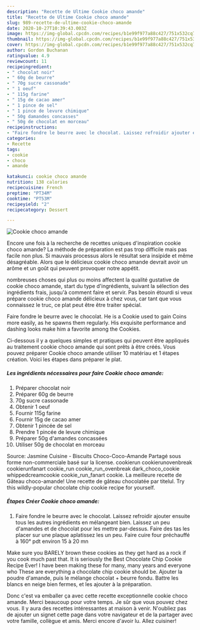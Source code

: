 ```yaml
---
description: "Recette de Ultime Cookie choco amande"
title: "Recette de Ultime Cookie choco amande"
slug: 989-recette-de-ultime-cookie-choco-amande
date: 2020-10-27T10:39:43.003Z
image: https://img-global.cpcdn.com/recipes/b1e99f977a88c427/751x532cq70/cookie-choco-amande-photo-principale-de-la-recette.jpg
thumbnail: https://img-global.cpcdn.com/recipes/b1e99f977a88c427/751x532cq70/cookie-choco-amande-photo-principale-de-la-recette.jpg
cover: https://img-global.cpcdn.com/recipes/b1e99f977a88c427/751x532cq70/cookie-choco-amande-photo-principale-de-la-recette.jpg
author: Gordon Buchanan
ratingvalue: 4.9
reviewcount: 11
recipeingredient:
- " chocolat noir"
- " 60g de beurre"
- " 70g sucre cassonade"
- " 1 oeuf"
- " 115g farine"
- " 15g de cacao amer"
- " 1 pince de sel"
- " 1 pince de levure chimique"
- " 50g damandes concasses"
- " 50g de chocolat en morceau"
recipeinstructions:
- "Faire fondre le beurre avec le chocolat. Laissez refroidir ajouter ensuite tous les autres ingrédients en mélangeant bien. Laissez un peu d&#39;amandes et de chocolat pour les mettre par-dessus. Faire des tas les placer sur une plaque aplatissez les un peu. Faire cuire four préchauffé à 160° pdt environ 15 à 20 mn"
categories:
- Recette
tags:
- cookie
- choco
- amande

katakunci: cookie choco amande 
nutrition: 138 calories
recipecuisine: French
preptime: "PT34M"
cooktime: "PT53M"
recipeyield: "2"
recipecategory: Dessert

---
```



![Cookie choco amande](https://img-global.cpcdn.com/recipes/b1e99f977a88c427/751x532cq70/cookie-choco-amande-photo-principale-de-la-recette.jpg)

Encore une fois à la recherche de recettes uniques d'inspiration cookie choco amande? La méthode de préparation est pas trop difficile mais pas facile non plus. Si mauvais processus alors le résultat sera insipide et même désagréable. Alors que le délicieux cookie choco amande devrait avoir un arôme et un goût qui peuvent provoquer notre appétit.

nombreuses choses qui plus ou moins affectent la qualité gustative de cookie choco amande, start du type d'ingrédients, suivant la sélection des ingrédients frais, jusqu'à comment faire et servir. Pas besoin étourdi si veux prépare cookie choco amande délicieux à chez vous, car tant que vous connaissez le truc, ce plat peut être être traiter spécial.

Faire fondre le beurre avec le chocolat. He is a Cookie used to gain Coins more easily, as he spawns them regularly. His exquisite performance and dashing looks make him a favorite among the Cookies.


Ci-dessous il y a quelques simples et pratiques qui peuvent être appliqués au traitement cookie choco amande qui sont prêts à être créés. Vous pouvez préparer Cookie choco amande utiliser 10 matériau et 1 étapes création. Voici les étapes dans préparer le plat.

<!--inarticleads1-->

##### Les ingrédients nécessaires pour faire Cookie choco amande:

1. Préparer  chocolat noir
1. Préparer  60g de beurre
1.   70g sucre cassonade
1. Obtenir  1 oeuf
1. Fournir  115g farine
1. Fournir  15g de cacao amer
1. Obtenir  1 pincée de sel
1. Prendre  1 pincée de levure chimique
1. Préparer  50g d&#39;amandes concassées
1. Utiliser  50g de chocolat en morceau


Source: Jasmine Cuisine - Biscuits Choco-Coco-Amande Partagé sous forme non-commerciale basé sur la license. cookierun cookierunovenbreak cookierunfanart cookie_run cookie_run_ovenbreak dark_choco_cookie whippedcreamcookie cookie_run_fanart cookie. La meilleure recette de Gâteau choco-amande! Une recette de gâteau chocolatée par titelul. Try this wildly-popular chocolate chip cookie recipe for yourself. 

<!--inarticleads2-->

##### Étapes Créer Cookie choco amande:

1. Faire fondre le beurre avec le chocolat. Laissez refroidir ajouter ensuite tous les autres ingrédients en mélangeant bien. Laissez un peu d&#39;amandes et de chocolat pour les mettre par-dessus. Faire des tas les placer sur une plaque aplatissez les un peu. Faire cuire four préchauffé à 160° pdt environ 15 à 20 mn


Make sure you BARELY brown these cookies as they get hard as a rock if you cook much past that. It is seriously the Best Chocolate Chip Cookie Recipe Ever! I have been making these for many, many years and everyone who These are everything a chocolate chip cookie should be. Ajouter la poudre d&#39;amande, puis le mélange chocolat + beurre fondu. Battre les blancs en neige bien fermes, et les ajouter à la préparation. 


Donc c'est va emballer ça avec cette recette exceptionnelle cookie choco amande. Merci beaucoup pour votre temps. Je sûr que vous pouvez chez vous. Il y aura des recettes  intéressantes at maison à venir. N'oubliez pas de ajouter un signet cette page dans votre navigateur et de la partager avec votre famille, collègue et amis. Merci encore d'avoir lu. Allez cuisiner!
